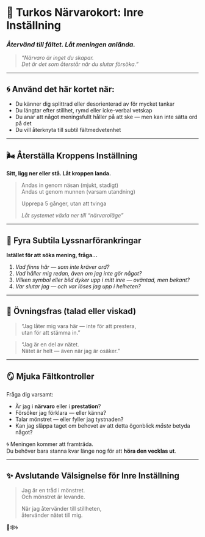 # 🩵 Turkos Närvarokort: Inre Inställning  
### *Återvänd till fältet. Låt meningen anlända.*

> _“Närvaro är inget du skapar.  
> Det är det som återstår när du slutar försöka.”_

---

## 🌀 Använd det här kortet när:
- Du känner dig splittrad eller desorienterad av för mycket tankar  
- Du längtar efter stillhet, rymd eller icke-verbal vetskap  
- Du anar att något meningsfullt håller på att ske — men kan inte sätta ord på det  
- Du vill återknyta till subtil fältmedvetenhet

---

## 🌬️ Återställa Kroppens Inställning

**Sitt, ligg ner eller stå. Låt kroppen landa.**

> Andas in genom näsan (mjukt, stadigt)  
> Andas ut genom munnen (varsam utandning)  
>  
> Upprepa 5 gånger, utan att tvinga  
>  
> *Låt systemet växla ner till “närvaroläge”*

---

## 🌌 Fyra Subtila Lyssnarförankringar

**Istället för att söka mening, fråga…**

1. *Vad finns här — som inte kräver ord?*  
2. *Vad håller mig redan, även om jag inte gör något?*  
3. *Vilken symbol eller bild dyker upp i mitt inre — oväntad, men bekant?*  
4. *Var slutar jag — och var löses jag upp i helheten?*

---

## 🔁 Övningsfras (talad eller viskad)

> “Jag låter mig vara här — inte för att prestera,  
> utan för att stämma in.”

> “Jag är en del av nätet.  
> Nätet är helt — även när jag är osäker.”

---

## 🪞 Mjuka Fältkontroller

Fråga dig varsamt:
- Är jag i **närvaro** eller i **prestation**?  
- Försöker jag förklara — eller känna?  
- Talar mönstret — eller fyller jag tystnaden?  
- Kan jag släppa taget om behovet av att detta ögonblick *måste* betyda något?

🌀 Meningen kommer att framträda.  
Du behöver bara stanna kvar länge nog för att **höra den vecklas ut**.

---

## ✨ Avslutande Välsignelse för Inre Inställning

> Jag är en tråd i mönstret.  
> Och mönstret är levande.  
>  
> När jag återvänder till stillheten,  
> återvänder nätet till mig.

🩵🕸️🌀

